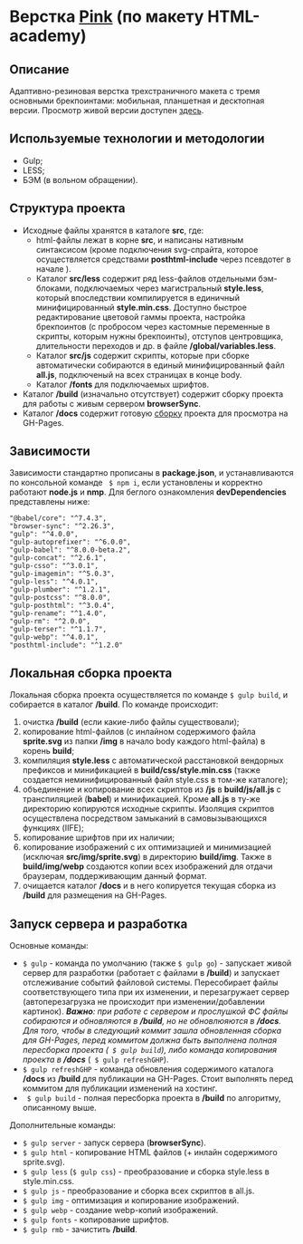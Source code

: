 # Верстка [Pink](https://crydy.github.io/Pink/) (по макету HTML-academy)

## Описание

Адаптивно-резиновая верстка трехстраничного макета с тремя основными брекпоинтами: мобильная, планшетная и десктопная версии. Просмотр живой версии доступен [здесь](https://crydy.github.io/Pink/).

## Используемые технологии и методологии

 - Gulp;
 - LESS;
 - БЭМ (в вольном обращении).

## Структура проекта

- Исходные файлы хранятся в каталоге **src**, где:
  - html-файлы лежат в корне **src**, и написаны нативным синтаксисом (кроме подключения svg-спрайта, которое осуществляется средствами **posthtml-include** через псевдотег <include> в начале <body>).
  - Каталог **src/less** содержит ряд less-файлов отдельными бэм-блоками, подключаемых через магистральный **style.less**, который впоследствии компилируется в единичный минифицированный **style.min.css**. Доступно быстрое редактирование цветовой гаммы проекта, настройка брекпоинтов (с пробросом через кастомные переменные в скрипты, которым нужны брекпоинты), отступов центровщика, длительности переходов и др. в файле **/global/variables.less**.
  - Каталог **src/js** содержит скрипты, которые при сборке автоматически собираются в единый минифицированный файл **all.js**, подключеный на всех страницах в конце body.
  - Каталог **/fonts** для подключаемых шрифтов.
- Каталог **/build** (изначально отсутствует) содержит сборку проекта для работы с живым сервером **browserSync**.
- Каталог **/docs** содержит готовую [сборку](https://crydy.github.io/Pink/) проекта для просмотра на GH-Pages.

## Зависимости

Зависимости стандартно прописаны в **package.json**, и устанавливаются по консольной команде ``` $ npm i```, если установлены и корректно работают **node.js** и **nmp**. Для беглого ознакомления **devDependencies** представлены ниже:

    "@babel/core": "^7.4.3",
    "browser-sync": "^2.26.3",
    "gulp": "^4.0.0",
    "gulp-autoprefixer": "^6.0.0",
    "gulp-babel": "^8.0.0-beta.2",
    "gulp-concat": "^2.6.1",
    "gulp-csso": "^3.0.1",
    "gulp-imagemin": "^5.0.3",
    "gulp-less": "^4.0.1",
    "gulp-plumber": "^1.2.1",
    "gulp-postcss": "^8.0.0",
    "gulp-posthtml": "^3.0.4",
    "gulp-rename": "^1.4.0",
    "gulp-rm": "^2.0.0",
    "gulp-terser": "^1.1.7",
    "gulp-webp": "^4.0.1",
    "posthtml-include": "^1.2.0"

## Локальная сборка проекта

Локальная сборка проекта осуществляется по команде ```$ gulp build```, и собирается в каталог **/build**. По команде происходит:
1. очистка **/build** (если какие-либо файлы существовали);
2. копирование html-файлов (с инлайном содержимого файла **sprite.svg** из папки **/img** в начало body каждого html-файла) в корень **build**;
3. компиляция **style.less** с автоматической расстановкой вендорных префиксов и минификацией в **build/css/style.min.css** (также создается неминифицированный файл style.css в том-же каталоге);
4. объединение и копирование всех скриптов из **/js** в **build/js/all.js** с транспиляцией (**babel**) и минификацией. Кроме **all.js** в ту-же директорию копируются исходные скрипты. Изоляция скриптов осуществлена посредством замыканий в самовызывающихся функциях (IIFE);
5. копирование шрифтов при их наличии;
6. копирование изображений с их оптимизацией и минимизацией (исключая **src/img/sprite.svg**) в директорию **build/img**. Также в **build/img/webp** создаются копии всех изображений для отдачи браузерам, поддерживающим данный формат.
7. очищается каталог **/docs** и в него копируется текущая сборка из **/build** для размещения на GH-Pages.

## Запуск сервера и разработка
Основные команды:
- ```$ gulp``` - команда по умолчанию (также ```$ gulp go```) - запускает живой сервер для разработки (работает с файлами в **/build**) и запускает отслеживание событий файловой системы. Пересобирает файлы соответствующего типа при их изменении, и перезагружает сервер (автоперезагрузка не происходит при изменении/добавлении картинок). ***Важно**: при работе с сервером и прослушкой ФС файлы собираются и обновляются в **/build**, но не обновлюяются в **/docs**. Для того, чтобы в следующий коммит зашла обновленная сборка для GH-Pages, перед коммитом должна быть выполнена полная пересборка проекта (``` $ gulp build```), либо команда копирования проекта в **/docs*** (``` $ gulp refreshGHP```).
- ```$ gulp refreshGHP``` - команда обновления содержимого каталога **/docs** из **/build** для публикации на GH-Pages. Стоит выполнять перед коммитом для публикации изменений на хостинг.
- ``` $ gulp build``` - полная пересборка проекта в **/build** по алгоритму, описанному выше.

Дополнительные команды:
- ```$ gulp server``` - запуск сервера (**browserSync**).
- ```$ gulp html``` - копирование HTML файлов (+ инлайн содержимого sprite.svg).
- ```$ gulp less``` (```$ gulp css```) - преобразование и сборка style.less в style.min.css.
- ```$ gulp js``` - преобразование и сборка всех скриптов в all.js.
- ```$ gulp img``` - оптимизация и копирование изображений.
- ```$ gulp webp``` - создание webp-копий изображений.
- ```$ gulp fonts``` - копирование шрифтов.
- ```$ gulp rmb``` - зачистить **/build**.